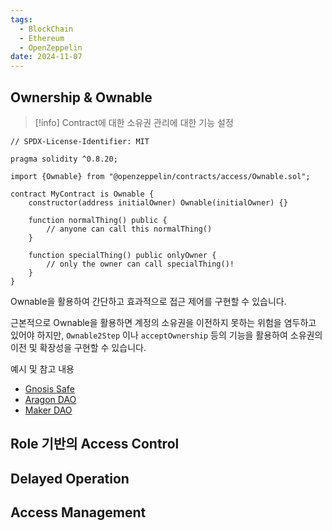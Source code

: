 ```yaml
---
tags:
  - BlockChain
  - Ethereum
  - OpenZeppelin
date: 2024-11-07
---
```

## Ownership & Ownable

> [!info]
> Contract에 대한 소유권 관리에 대한 기능 설정

```solidity title:example_code(ownable)
// SPDX-License-Identifier: MIT

pragma solidity ^0.8.20;

import {Ownable} from "@openzeppelin/contracts/access/Ownable.sol";

contract MyContract is Ownable {
    constructor(address initialOwner) Ownable(initialOwner) {}

    function normalThing() public {
        // anyone can call this normalThing()
    }

    function specialThing() public onlyOwner {
        // only the owner can call specialThing()!
    }
}
```

Ownable을 활용하여 간단하고 효과적으로 접근 제어를 구현할 수 있습니다.

근본적으로 Ownable을 활용하면 계정의 소유권을 이전하지 못하는 위험을 염두하고 있어야 하지만, `Ownable2Step` 이나 `acceptOwnership` 등의 기능을 활용하여 소유권의 이전 및 확장성을 구현할 수 있습니다.

예시 및 참고 내용
- [Gnosis Safe](https://safe.global/)
- [Aragon DAO](https://aragon.org/)
- [Maker DAO](https://makerdao.com/ko/)
## Role 기반의 Access Control




## Delayed Operation



## Access Management

